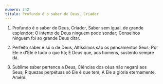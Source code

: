 ```yaml
---
numero: 242
titulo: Profundo é o saber de Deus, Criador
---
```

1. Profundo é o saber de Deus, Criador,
   Saber sem igual, de grande esplendor;
   O intento de Deus ninguém pode sondar;
   Conselhos ninguém foi ao grande Deus ditar.

2. Perfeito saber é só o de Deus,
   Altíssimos são os pensamentos Seus;
   Por Ele e d'Ele é tudo o que há;
   É Deus que, aos homens, sustento sempre dá.

3. Sublime saber pertence a Deus,
   Ciências dos céus não negará aos Seus;
   Riquezas perpétuas só Ele é que tem;
   A Ele a glória eternamente. Amém.
